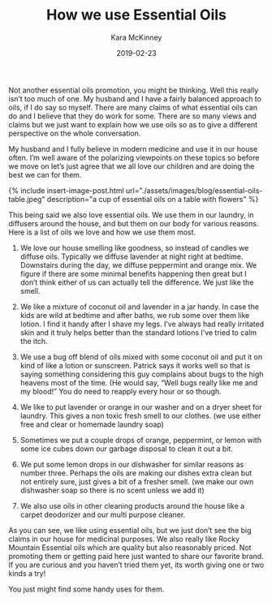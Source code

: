 ﻿---
layout: post
title:  How we use Essential Oils
date:   2019-02-23
author: Kara McKinney
page: post-single
description: Different ways to use essential oils around the house for your family.
featured-image: essential-oils-table.jpeg
featured-image-alt: a cup of essential oils on a table with flowers
categories: ['parenting']
comments: true
---

Not another essential oils promotion, you might be thinking. Well this really isn’t too much of one. My husband and I have a fairly balanced approach to oils, if I do say so myself. There are many claims of what essential oils can do and I believe that they do work for some. There are so many views and claims but we just want to explain how we use oils so as to give a different perspective on the whole conversation.

  

My husband and I fully believe in modern medicine and use it in our house often. I’m well aware of the polarizing viewpoints on these topics so before we move on let’s just agree that we all love our children and are doing the best we can for them.

{% include insert-image-post.html url="./assets/images/blog/essential-oils-table.jpeg" description="a cup of essential oils on a table with flowers" %} 

This being said we also love essential oils. We use them in our laundry, in diffusers around the house, and but them on our body for various reasons. Here is a list of oils we love and how we use them most.

  

1.  We love our house smelling like goodness, so instead of candles we diffuse oils. Typically we diffuse lavender at night right at bedtime. Downstairs during the day, we diffuse peppermint and orange mix. We figure if there are some minimal benefits happening then great but I don’t think either of us can actually tell the difference. We just like the smell.
    
2.  We like a mixture of coconut oil and lavender in a jar handy. In case the kids are wild at bedtime and after baths, we rub some over them like lotion. I find it handy after I shave my legs. I’ve always had really irritated skin and it truly helps better than the standard lotions I’ve tried to calm the itch.
    
3.  We use a bug off blend of oils mixed with some coconut oil and put it on kind of like a lotion or sunscreen. Patrick says it works well so that is saying something considering this guy complains about bugs to the high heavens most of the time. (He would say, “Well bugs really like me and my blood!” You do need to reapply every hour or so though.
    
4.  We like to put lavender or orange in our washer and on a dryer sheet for laundry. This gives a non toxic fresh smell to our clothes. (we use either free and clear or homemade laundry soap)
    
5.  Sometimes we put a couple drops of orange, peppermint, or lemon with some ice cubes down our garbage disposal to clean it out a bit.
    
6.  We put some lemon drops in our dishwasher for similar reasons as number three. Perhaps the oils are making our dishes extra clean but not entirely sure, just gives a bit of a fresher smell. (we make our own dishwasher soap so there is no scent unless we add it)
    
7.  We also use oils in other cleaning products around the house like a carpet deodorizer and our multi purpose cleaner.


  
  

As you can see, we like using essential oils, but we just don’t see the big claims in our house for medicinal purposes. We also really like Rocky Mountain Essential oils which are quality but also reasonably priced. Not promoting them or getting paid here just wanted to share our favorite brand. If you are curious and you haven’t tried them yet, its worth giving one or two kinds a try!

You just might find some handy uses for them.
